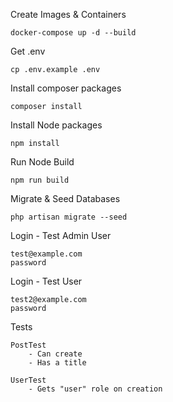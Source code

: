 Create Images & Containers

    docker-compose up -d --build

Get .env

    cp .env.example .env

Install composer packages

    composer install

Install Node packages

    npm install

Run Node Build 

    npm run build

Migrate & Seed Databases

    php artisan migrate --seed

Login - Test Admin User

    test@example.com
    password

Login - Test User

    test2@example.com
    password

Tests

    PostTest
        - Can create
        - Has a title

    UserTest
        - Gets "user" role on creation